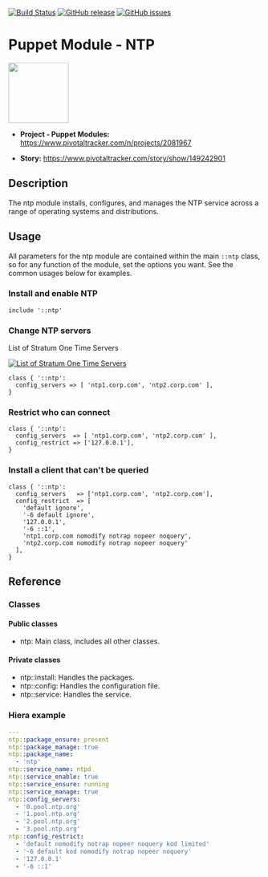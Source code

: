
[![Build Status](https://travis-ci.org/petersonwsantos/puppet-ntp.svg?branch=master)](https://travis-ci.org/petersonwsantos/puppet-ntp)
[![GitHub release](https://img.shields.io/github/release/petersonwsantos/puppet-ntp.svg)](https://github.com/petersonwsantos/windows_desktop_packages/releases)
[![GitHub issues](https://img.shields.io/github/issues/petersonwsantos/puppet-ntp.svg)](https://github.com/petersonwsantos/windows_desktop_packages/issues)


Puppet Module - NTP
==============================

<img src="https://www.pivotaltracker.com/images/v7/logos/logo_main.png" width="120">

- **Project - Puppet Modules:** https://www.pivotaltracker.com/n/projects/2081967

- **Story:** https://www.pivotaltracker.com/story/show/149242901


## Description
The ntp module installs, configures, and manages the NTP service across a range of operating systems and distributions.

## Usage

All parameters for the ntp module are contained within the main `::ntp` class, so for any function of the module, set the options you want. See the common usages below for examples.

### Install and enable NTP

```puppet
include '::ntp'
```

### Change NTP servers

List of Stratum One Time Servers

[![List of Stratum One Time Servers](http://support.ntp.org/pub/TWiki/TWikiLogos/ntp_logo.png)](http://support.ntp.org/bin/view/Servers/StratumOneTimeServers)

```puppet
class { '::ntp':
  config_servers => [ 'ntp1.corp.com', 'ntp2.corp.com' ],
}
```

### Restrict who can connect

```puppet
class { '::ntp':
  config_servers  => [ 'ntp1.corp.com', 'ntp2.corp.com' ],
  config_restrict => ['127.0.0.1'],
}
```

### Install a client that can't be queried

```puppet
class { '::ntp':
  config_servers   => ['ntp1.corp.com', 'ntp2.corp.com'],
  config_restrict  => [
    'default ignore',
    '-6 default ignore',
    '127.0.0.1',
    '-6 ::1',
    'ntp1.corp.com nomodify notrap nopeer noquery',
    'ntp2.corp.com nomodify notrap nopeer noquery'
  ],
}
```

## Reference

### Classes

#### Public classes

* ntp: Main class, includes all other classes.

#### Private classes

* ntp::install: Handles the packages.
* ntp::config: Handles the configuration file.
* ntp::service: Handles the service.


### Hiera example

```yaml
---
ntp::package_ensure: present
ntp::package_manage: true
ntp::package_name: 
  - 'ntp'
ntp::service_name: ntpd
ntp::service_enable: true
ntp::service_ensure: running
ntp::service_manage: true
ntp::config_servers:
  - '0.pool.ntp.org'
  - '1.pool.ntp.org'
  - '2.pool.ntp.org'
  - '3.pool.ntp.org'
ntp::config_restrict:
  - 'default nomodify notrap nopeer noquery kod limited'
  - '-6 default kod nomodify notrap nopeer noquery'
  - '127.0.0.1'
  - '-6 ::1'

```

